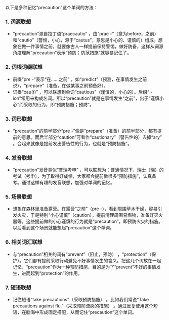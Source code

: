 以下是多种记忆“precaution”这个单词的方法：
### 1. 词源联想
 - “precaution”源自拉丁语“praecautio” ，由“prae -”（意为before，之前）和“cautio”（警惕，小心，源于“cautus”，意思是小心的、谨慎的）组成。想象在做一件事情之前，就要像古人一样提前保持警惕，做好防备，这样从词源角度理解“precaution”表示“预防；防范措施”就容易记住了。
### 2. 词根词缀联想
 - 前缀“pre -”表示“在……之前” ，如“predict”（预测，在事情发生之前说），“prepare”（准备，在做某事之前预备好）。
 - 词根“cau(t)” ，可以联想到单词“cautious”（谨慎的，小心的）。后缀“ - ion”常用来构成名词。所以“precaution”就是在事情发生“之前”，出于“谨慎小心”而采取的行为，即“预防措施；预防”。 
### 3. 词形联想
 - “precaution”的前半部分“pre -”像是“prepare”（准备）的前半部分，都有提前的意思。而后半部分“caution”可看作“cautionary”（警告性的）去掉“ary” 。合起来就像是提前发出警告性的行为，也就是“预防措施”。
### 4. 发音联想
 - “precaution”发音类似“普瑞考申” ，可以联想为：普通情况下，瑞士（瑞）的考试（考申），为了取得好成绩，大家都会提前做很多“预防措施”，认真备考。通过这样有趣的发音联想，加强对单词的记忆。
### 5. 场景联想
 - 想象在森林里准备露营。在露营“之前”（pre -），看到周围草木干燥，容易引发火灾，于是特别“小心谨慎”（caution），提前清理周围易燃物，准备好灭火器等。这些提前做的小心谨慎的行为就是“precaution”，即预防火灾的措施。以后看到这个场景就能想起“precaution”这个单词。 
### 6. 相关词汇联想
 - 与“precaution”相关的词有“prevent”（阻止，预防） ，“protection”（保护）。它们都有提前采取行动避免不好事情发生的含义。把这几个词放在一起记忆，“precaution”作为一种预防措施，目的是为了“prevent”不好的事情发生，进而起到“protection”的作用。
### 7. 短语联想
 - 记住短语“take precautions”（采取预防措施） 。比如我们常说“Take precautions against flu.”（采取预防流感的措施） 。通过反复使用这个短语，在脑海中形成固定搭配，从而记住“precaution”这个单词。 